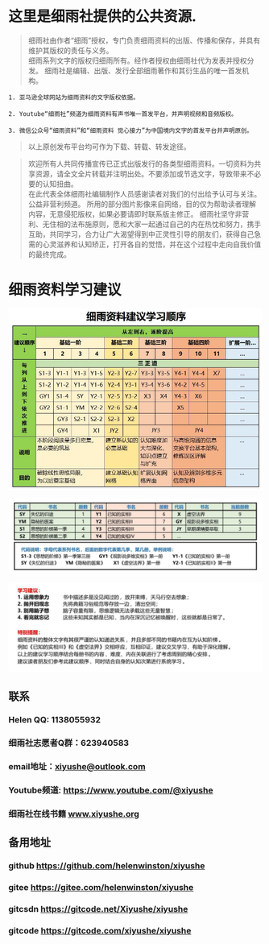 # 这里是细雨社提供的公共资源.


> 细雨社由作者“细雨”授权，专门负责细雨资料的出版、传播和保存，并具有维护其版权的责任与义务。        
细雨系列文字的版权归细雨所有。经作者授权由细雨社代为发表并授权分发。
细雨社是编辑、出版、发行全部细雨著作和其衍生品的唯一首发机构。

    1. 亚马逊全球网站为细雨资料的文字版权依据。

    2. Youtube“细雨社”频道为细雨资料有声书唯一首发平台，并声明视频和音频版权。

    3. 微信公众号“细雨资料”和“细雨资料 觉心接力”为中国境内文字的首发平台并声明原创。
> 以上原创发布平台均可作为下载、转载、转发途径。

> 欢迎所有人共同传播宣传已正式出版发行的各类型细雨资料。一切资料为共享资源，请全文全片转载并注明出处。不要添加或节选文字，导致带来不必要的认知扭曲。  
在此代表全体细雨社编辑制作人员感谢读者对我们的付出给予认可与关注。
公益非营利频道。 所用的部分图片影像来自网络，目的仅为帮助读者理解内容，无意侵犯版权，如果必要请即时联系版主修正。
细雨社坚守非营利、无住相的法布施原则，愿和大家一起通过自己的内在热忱和努力，携手互助，共同学习，合力让广大渴望得到中正灵性引导的朋友们，获得自己急需的心灵滋养和认知矫正，打开各自的觉悟，并在这个过程中走向自我价值的最终完成。

# 细雨资料学习建议
!["细雨资料学习建议1"](./assets/imgs/细雨资料学习建议1.png "细雨资料学习建议1")

!["细雨资料学习建议2"](./assets/imgs/细雨资料学习建议2.png "细雨资料学习建议2")

!["细雨资料学习建议3"](./assets/imgs/细雨资料学习建议3.png "细雨资料学习建议3")
 
## 联系
### Helen QQ: 1138055932  
### 细雨社志愿者Q群：623940583
### email地址：xiyushe@outlook.com

### Youtube频道: https://www.youtube.com/@xiyushe

### 细雨社在线书籍 www.xiyushe.org
 

## 备用地址
### github    https://github.com/helenwinston/xiyushe
### gitee     https://gitee.com/helenwinston/xiyushe 
### gitcsdn   https://gitcode.net/Xiyushe/xiyushe
### gitcode   https://gitcode.com/xiyushe/xiyushe 
 
 